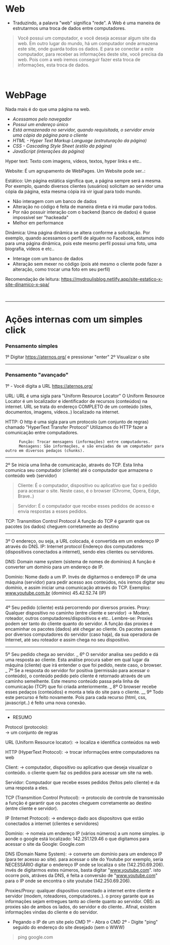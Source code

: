 # Web 
- Traduzindo, a palavra "web" significa "rede". A Web é uma maneira de estrutarmos uma troca de dados entre computadores.

>Você possui um computador, e você deseja acessar algum site da web. Em outro lugar do mundo, há um computador onde armazena este site, onde guarda todos os dados. E para se conectar a este computador, para receber as informações deste site, você precisa da web. Pois com a web iremos conseguir fazer esta troca de informações, esta troca de dados. 

</br>

# WebPage
Nada mais é do que uma página na web.
- _Acessamos pelo navegador_
- _Possui um endereço único_
- _Está armazenada no servidor, quando requisitada, o servidor envia uma cópia da página para o cliente_
- _HTML - Hyper Text Markup Language (estruturação da página)_
- _CSS - Cascading Style Sheet (estilo da página)_
- _JavaScript (interações da página)_

Hyper text: 
Texto com imagens, vídeos, textos, hyper links e etc.. 

Website:
É um agrupamento de WebPages. 
Um Website pode ser..:

Estático:
Um página estática significa que, a página sempre será a mesma.
Por exemplo, quando diversos clientes (usuários) solicitam ao servidor uma cópia da página, esta mesma cópia irá vir 
igual para todo mundo.
- Não interagem com um banco de dados
- Alteração no código é feita de maneira direta e irá mudar para todos. 
- Por não possuir interação com o backend (banco de dados) é quase impossível ser "hackeada"
- Melhor em performance

Dinâmica:
Uma página dinâmica se altera conforme a solicitação.
Por exemplo, quando acessamos o perfil de alguém no Facebook, estamos indo para uma página dinâmica, pois este mesmo 
perfil possui uma foto, uma biografia, vídeos e etc..
- Interage com um banco de dados 
- Alteração sem mexer no código (pois até mesmo o cliente pode fazer a alteração, como trocar uma foto em seu perfil)

Recomendação de leitura: https://mydroulisblog.netlify.app/site-estatico-x-site-dinamico-x-spa/

</br>

_______________________________________________________________________________________________________________

# Ações internas com um simples click

### Pensamento simples
1º Digitar https://aternos.org/   e   pressionar "enter"
2º Visualizar o site


_______________________________________________________________________________________________________________
### Pensamento "avançado"
1º - Você digita a URL https://aternos.org/ 
   
 URL:  URL é uma sigla para "Uniform Resource Locator"
       O Uniform Resource Locator é um localizador e identificador de recursos (conteúdos) na internet.
       URL se trata do endereço COMPLETO de um conteúdo (sites, documentos, imagens, vídeos..) localizado na internet.  
     
 
 HTTP:  O http é uma sigla para um protocolo (um conjunto de regras) chamado "HyperText Transfer Protocol"
        Utilizamos do HTTP fazer a comunicação entre computadores. 
	  
          Função: Trocar mensagens (informações) entre computadores. 
          Mensagens: São informações, e são enviadas de um computador para outro em diversos pedaços (chunks).   
________________________________________________________________________________________________ 
2º Se inicia uma linha de comunicação, através do TCP.
   Esta linha comunica seu computador (cliente) até o computador que armazena o conteúdo web (servidor)    

 >Cliente: É o computador, dispositivo ou aplicativo que faz o pedido para acessar o site.
           Neste caso, é o browser (Chrome, Opera, Edge, Brave..)

 >Servidor: É o computador que recebe esses pedidos de acesso e envia respostas a esses pedidos.

 TCP: Transmition Control Protocol 
   A  função do TCP é garantir que os pacotes (os dados) cheguem corretamente ao destino  
_________________________________________________________________________________________________ 
3º O endereço, ou seja, a URL colocada, é convertida em um endereço IP através do DNS.
  IP: Internet protocol
      Endereço dos computadores (dispositivos conectados a internet), sendo eles clientes ou servidores.
   
  DNS: Domain name system (sistema de nomes de domínios)
       A função é converter um domínio para um endereço de IP.

  Domínio: Nome dado a um IP. Invés de digitarmos o endereço IP de uma máquina (servidor) para pedir acesso aos conteúdos,
           nós iremos digitar seu domínio, e assim iniciar uma comunicação através do TCP.
           Exemplos: www.youtube.com.br (domínio)
                     45.42.52.74 (IP)  
_________________________________________________________________________________________________
4º Seu pedido (cliente) está percorrendo por diversos proxies.
   Proxy: Qualquer dispositivo no caminho (entre cliente e servidor) -> Modem, roteador, outros computadores/dispositivos e etc..
   Lembre-se: Proxies podem ser tanto do cliente quanto do servidor.
   A função das proxies é encaminhar os pacotes (dados) até chegar ao cliente. 
   Os pacotes passam por diversos computadores do servidor (caso haja), da sua operadora de Internet, até seu roteador e assim chega no seu dispositivo. 	 
    
_________________________________________________________________________________________________ 
5º Seu pedido chega ao servidor.
_
6º O servidor analisa seu pedido e dá uma resposta ao cliente.
   Esta análise procura saber em qual lugar da máquina (cliente) que irá entender o que foi pedido, neste caso, o browser.
_
7º Se a resposta do servidor for positiva (permissão para acessar o conteúdo), 
   o conteúdo pedido pelo cliente é retornado através de um caminho semelhente. 
   Este mesmo conteúdo passa pela linha de comunicação (TCP) que foi criada anteriormente. 
_
8º O browser recebe esses pedaços (conteúdos) e monta a tela do site para o cliente. 
__
9º Todo este percurso é feito novamente. Pois para cada recurso (html, css, javascript..) é feito uma nova conexão.
______________________________________________________________________________________________________________________
* RESUMO 

Protocol (protocolo):  
-> um conjunto de regras 

URL (Uniform Resource locator): 
-> localiza e identifica conteúdos na web

HTTP (HyperText Protocol): 
-> trocar informações entre computadores na web

Client:
-> computador, dispositivo ou aplicativo que deseja visualizar o conteúdo.
o cliente quem faz os pedidos para acessar um site na web.

Servidor:
Computador que recebe esses pedidos (feitos pelo cliente) e da uma resposta a eles. 

TCP (Transmition Control Protocol): 
-> protocolo de controle de transmissão 
a função é garantir que os pacotes cheguem corretamente ao destino (entre cliente e servidor). 

IP (Internet Protocol):
-> endereço dado aos dispositovs que estão conectados a internet (clientes e servidores)

Domínio:
-> nomeia um endereço IP (vários números) a um nome simples.
ip aonde o google está localizado: 142.251.129.46
o que digitamos para acessar o site da Google: Google.com 

DNS (Domain Name System): 
-> converte um domínio para um endereço IP (para ter acesso ao site).
para acessar o site do Youtube por exemplo, seria NECESSÁRIO digitar o endereço IP onde se localiza o site (142.250.69.206).
invés de digitarmos estes números, basta digitar "www.youtube.com". 
isto ocorre pois, atráves da DNS, é feita a conversão de "www.youtube.com" para o IP onde se encontra o site youtube (142.250.69.206).

Proxies/Proxy: 
qualquer dispositivo conectado a internet entre cliente e servidor (modem, roteadores, computadores..). 
o proxy garante que as informações sejam entregues tanto ao cliente quanto ao servidor. 
OBS: as proxies são de ambos os lados, do servidor e do cliente.. Afinal, existem informações vindas do cliente e do servidor. 



* Pegando o IP de um site pelo CMD 
1º - Abra o CMD 
2º - Digite "ping" seguido do endereço do site desejado (sem o WWW)
> ping google.com 
